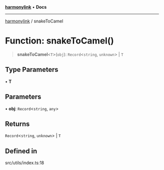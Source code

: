 [**harmonylink**](../README.md) • **Docs**

***

[harmonylink](../globals.md) / snakeToCamel

# Function: snakeToCamel()

> **snakeToCamel**\<`T`\>(`obj`): `Record`\<`string`, `unknown`\> \| `T`

## Type Parameters

• **T**

## Parameters

• **obj**: `Record`\<`string`, `any`\>

## Returns

`Record`\<`string`, `unknown`\> \| `T`

## Defined in

src/utils/index.ts:18
